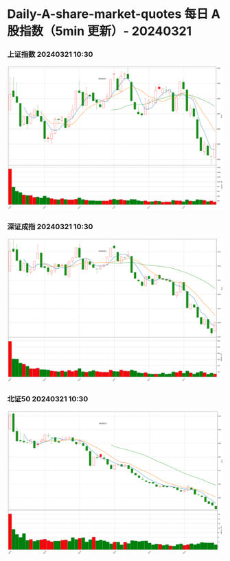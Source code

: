 
# Daily-A-share-market-quotes 每日 A 股指数（5min 更新）- 20240321

### 上证指数 20240321 10:30
![](./fig/2024/3/20240321-sh000001.png)

### 深证成指 20240321 10:30
![](./fig/2024/3/20240321-sz399001.png)

### 北证50 20240321 10:30
![](./fig/2024/3/20240321-bj899050.png)

